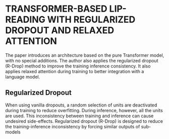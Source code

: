 # TRANSFORMER-BASED LIP-READING WITH REGULARIZED DROPOUT AND RELAXED ATTENTION

The paper introduces an architecture based on the pure Transformer model, with no special additions.
The author also applies the regularized dropout (R-Drop) method to improve the training inference consistency. It also applies relaxed attention during training to better integration with a language model.

## Regularized Dropout

When using vanilla dropouts, a random selection of units are deactivated during training to reduce overfitting.
During inference, however, all the units are used. This inconsistency between training and inference can cause undesired side-effects.
Regularized dropout (R-Drop) is designed to reduce the training-inference inconsistency by forcing similar outputs of sub-models
